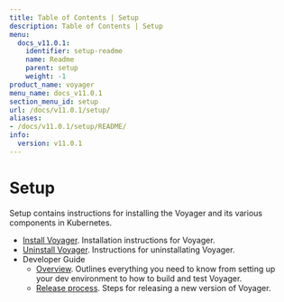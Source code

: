 ```yaml
---
title: Table of Contents | Setup
description: Table of Contents | Setup
menu:
  docs_v11.0.1:
    identifier: setup-readme
    name: Readme
    parent: setup
    weight: -1
product_name: voyager
menu_name: docs_v11.0.1
section_menu_id: setup
url: /docs/v11.0.1/setup/
aliases:
- /docs/v11.0.1/setup/README/
info:
  version: v11.0.1
---
```


# Setup

Setup contains instructions for installing the Voyager and its various components in Kubernetes.

- [Install Voyager](/docs/v11.0.1/setup/install). Installation instructions for Voyager.
- [Uninstall Voyager](/docs/v11.0.1/setup/uninstall). Instructions for uninstallating Voyager.
- Developer Guide
  - [Overview](/docs/v11.0.1/setup/developer-guide/overview). Outlines everything you need to know from setting up your dev environment to how to build and test Voyager.
  - [Release process](/docs/v11.0.1/setup/developer-guide/release). Steps for releasing a new version of Voyager.
